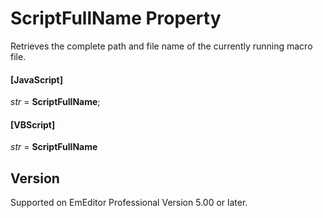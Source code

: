 # ScriptFullName Property

Retrieves the complete path and file name of the currently running macro file.

#### \[JavaScript\]

_str_ = **ScriptFullName**;

#### \[VBScript\]

_str_ = **ScriptFullName**

## Version

Supported on EmEditor Professional Version 5.00 or later.